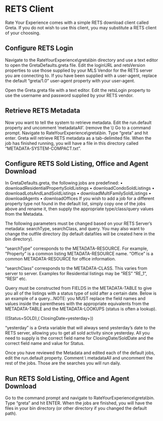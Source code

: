 # RETS Client #

Rate Your Experience comes with a simple RETS download client called Greta.  If you do not wish to use this client, you may substitute a RETS client of your choosing.

## Configure RETS Login ##

Navigate to the RateYourExperience\greta\bin directory and use a text editor to open the GretaDefaults.greta file.  Edit the loginURL and retsVersion properties to use those supplied by your MLS Vendor for the RETS server you are connecting to.  If you have been supplied with a user-agent, replace the default “greta/1.0” user-agent property with your user-agent.

Open the Greta.greta file with a text editor.  Edit the retsLogin property to use the username and password supplied by your RETS vendor.

## Retrieve RETS Metadata ##
Now you want to tell the system to retrieve metadata.  Edit the run.default property and uncomment ‘metadataAll’. (remove the \\)
Go to a command prompt.  Navigate to RateYourExperience\greta\bin. Type “greta” and hit enter.  Greta will retrieve RETS metadata as a tab-delimited file.  When the job has finished running, you will have a file in this directory called “METADATA-SYSTEM-COMPACT.txt”.

## Configure RETS Sold Listing, Office and Agent Download ##
In GretaDefaults.greta, the following jobs are predefined:
•	downloadResidentialPropertySoldListings
•	downloadCondoSoldListings
•	 downloadLotsAndLandSoldListings
•	downloadMultiFamilySoldListings
•	downloadAgents
•	downloadOffices
If you wish to add a job for a different property type not found in the default list, simply copy one of the jobs above and rename it, then supply the appropriate type/class/query values from the Metadata.

The following parameters must be changed based on your RETS Server’s metadata:  searchType, searchClass, and query.  You may also want to change the outfile directory (by default datafiles will be created here in the bin directory).

“searchType” corresponds to the METADATA-RESOURCE.  For example, “Property” is a common listing METADATA-RESOURCE name.  “Office” is a common METADATA-RESOURCE for office information.

“searchClass” corresponds to the METADATA-CLASS.  This varies from server to server. Examples for Residential listings may be “RES” “RE\_1”, “RESI” etc.

Query must be constructed from FIELDS in the METADATA-TABLE to give you all of the listings with a status type of sold after a certain date. Below is an example of a query…NOTE: you MUST replace the field names and values inside the parentheses with the appropriate equivalents from the METADATA-TABLE and the METADATA-LOOKUPS (status is often a lookup).

((Status=SOLD),( ClosingDate=yesterday+))

“yesterday” is a Greta variable that will always send yesterday’s date to the RETS server, allowing you to get all sold activity since yesterday.  All you need to supply is the correct field name for ClosingDate/SoldDate and the correct field name and value for Status.

Once you have reviewed the Metadata and edited each of the default jobs, edit the run.default property.  Comment \\ metadataAll and uncomment the rest of the jobs.  Those are the searches you will run daily.

## Run RETS Sold Listing, Office and Agent Download ##
Go to the command prompt and navigate to RateYourExperience\greta\bin.  Type “greta” and hit ENTER.  When the jobs are finished, you will have the files in your bin directory (or other directory if you changed the default path).